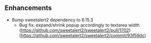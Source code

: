 ﻿## Enhancements
* Bump sweetalert2 dependency to 8.15.3
  * Bug fix: expand/shrink popup accordingly to textarea width (https://github.com/sweetalert2/sweetalert2/pull/1702) (https://github.com/sweetalert2/sweetalert2/commit/93f59dc)